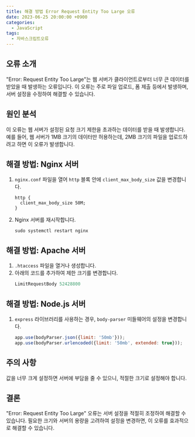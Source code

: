 ```yaml
---
title: 해결 방법 Error Request Entity Too Large 오류
date: 2023-06-25 20:00:00 +0900
categories:
  - JavaScript
tags:
  - 자바스크립트오류
---
```


## 오류 소개

"Error: Request Entity Too Large"는 웹 서버가 클라이언트로부터 너무 큰 데이터를 받았을 때 발생하는 오류입니다. 이 오류는 주로 파일 업로드, 폼 제출 등에서 발생하며, 서버 설정을 수정하여 해결할 수 있습니다.

## 원인 분석

이 오류는 웹 서버가 설정된 요청 크기 제한을 초과하는 데이터를 받을 때 발생합니다. 예를 들어, 웹 서버가 1MB 크기의 데이터만 허용하는데, 2MB 크기의 파일을 업로드하려고 하면 이 오류가 발생합니다.

## 해결 방법: Nginx 서버

1. `nginx.conf` 파일을 열어 `http` 블록 안에 `client_max_body_size` 값을 변경합니다.
   ```nginx
   http {
     client_max_body_size 50M;
   }
   ```
2. Nginx 서버를 재시작합니다.
   ```
   sudo systemctl restart nginx
   ```

## 해결 방법: Apache 서버

1. `.htaccess` 파일을 열거나 생성합니다.
2. 아래의 코드를 추가하여 제한 크기를 변경합니다.
   ```apache
   LimitRequestBody 52428800
   ```

## 해결 방법: Node.js 서버

1. `express` 라이브러리를 사용하는 경우, `body-parser` 미들웨어의 설정을 변경합니다.
   ```javascript
   app.use(bodyParser.json({limit: '50mb'}));
   app.use(bodyParser.urlencoded({limit: '50mb', extended: true}));
   ```

## 주의 사항

값을 너무 크게 설정하면 서버에 부담을 줄 수 있으니, 적절한 크기로 설정해야 합니다.

## 결론

"Error: Request Entity Too Large" 오류는 서버 설정을 적절히 조정하여 해결할 수 있습니다. 필요한 크기와 서버의 용량을 고려하여 설정을 변경하면, 이 오류를 효과적으로 해결할 수 있습니다.